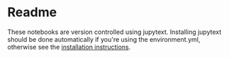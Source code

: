 # Readme
These notebooks are version controlled using jupytext.
Installing jupytext should be done automatically if you're using the environment.yml, otherwise see the [installation instructions](https://jupytext.readthedocs.io/en/latest/install.html).
